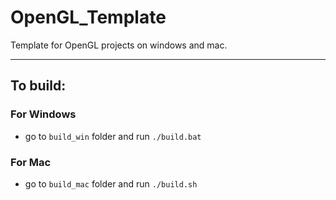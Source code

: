 # OpenGL_Template
Template for OpenGL projects on windows and mac.

---
## To build:
### For Windows
- go to `build_win` folder and run `./build.bat`
### For Mac
- go to `build_mac` folder and run `./build.sh`

